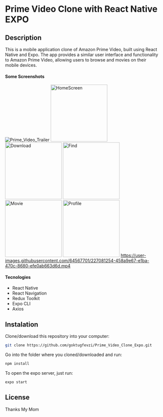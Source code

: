 # Prime Video Clone with React Native EXPO

## Description

This is a mobile application clone of Amazon Prime Video, built using React Native and Expo. 
The app provides a similar user interface and functionality to Amazon Prime Video, allowing users to browse and movies on their mobile devices.

#### Some Screenshots

![Prime_Video_Trailer](https://user-images.githubusercontent.com/64567701/227070017-de157d73-337b-4b17-8442-1d21ff53ad8b.gif)
<img width="185" alt="HomeScreen" src="https://user-images.githubusercontent.com/64567701/227070303-da402458-77f3-4330-90d3-1195cace6ac8.png">
<img width="185" alt="Download" src="https://user-images.githubusercontent.com/64567701/227070308-d80dc33f-a7f8-49fa-94e3-2fa2c9dad43d.png">
<img width="185" alt="Find" src="https://user-images.githubusercontent.com/64567701/227070319-2ba362f6-bf54-4d10-9472-f08b607b2a58.png">
<img width="185" alt="Movie" src="https://user-images.githubusercontent.com/64567701/227070339-67129487-9e32-4cd0-94b4-f7f0d1ad1146.png">
<img width="185" alt="Profile" src="https://user-images.githubusercontent.com/64567701/227071398-1c1b752c-3776-4e4d-8c7f-713ada560678.png">
https://user-images.githubusercontent.com/64567701/227081254-458a9e67-e1ba-470c-8680-efe0ab663d6d.mp4


#### Tecnologies

- React Native
- React Navigation
- Redux Toolkit
- Expo CLI
- Axios

## Instalation

Clone/download this repository into your computer:

```sh
git clone https://github.com/goktugfevzi/Prime_Video_Clone_Expo.git
```

Go into the folder where you cloned/downloaded and run:

```sh
npm install
```

To open the expo server, just run:

```sh
expo start
```

## License
Thanks My Mom
